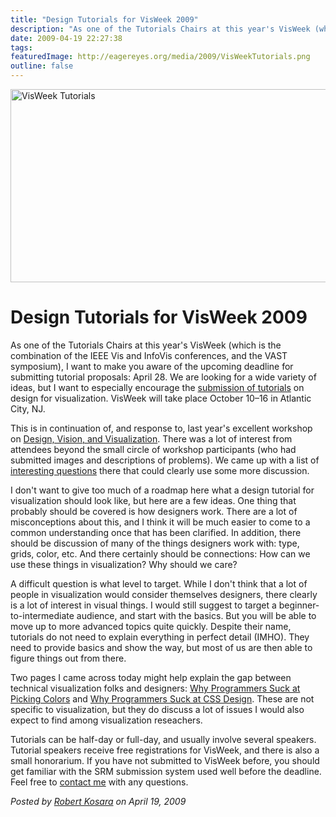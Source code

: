 ```yaml
---
title: "Design Tutorials for VisWeek 2009"
description: "As one of the Tutorials Chairs at this year's VisWeek (which is the combination of the IEEE Vis and InfoVis conferences, and the VAST symposium), I want to make you aware of the upcoming deadline for submitting tutorial proposals: April 28. We are looking for a wide variety of ideas, but I want to especially encourage the submission of tutorials on design for visualization. VisWeek will take place October 10&ndash;16 in Atlantic City, NJ."
date: 2009-04-19 22:27:38
tags: 
featuredImage: http://eagereyes.org/media/2009/VisWeekTutorials.png
outline: false
---
```


<p><img src="http://eagereyes.org/media/2009/VisWeekTutorials.png" alt="VisWeek Tutorials" width="568" height="309" /></p>

# Design Tutorials for VisWeek 2009

As one of the Tutorials Chairs at this year's VisWeek (which is the combination of the IEEE Vis and InfoVis conferences, and the VAST symposium), I want to make you aware of the upcoming deadline for submitting tutorial proposals: April 28. We are looking for a wide variety of ideas, but I want to especially encourage the <a href="http://vis.computer.org/VisWeek2009/tutorials.html">submission of tutorials</a> on design for visualization. VisWeek will take place October 10&ndash;16 in Atlantic City, NJ.

This is in continuation of, and response to, last year's excellent workshop on <a href="http://www.stonesc.com/Vis08_Workshop/">Design, Vision, and Visualization</a>. There was a lot of interest from attendees beyond the small circle of workshop participants (who had submitted images and descriptions of problems). We came up with a list of <a href="http://eagereyes.org/blog/2008/design-workshop-questions.html">interesting questions</a> there that could clearly use some more discussion.

I don't want to give too much of a roadmap here what a design tutorial for visualization should look like, but here are a few ideas. One thing that probably should be covered is how designers work. There are a lot of misconceptions about this, and I think it will be much easier to come to a common understanding once that has been clarified. In addition, there should be discussion of many of the things designers work with: type, grids, color, etc. And there certainly should be connections: How can we use these things in visualization? Why should we care?

A difficult question is what level to target. While I don't think that a lot of people in visualization would consider themselves designers, there clearly is a lot of interest in visual things. I would still suggest to target a beginner-to-intermediate audience, and start with the basics. But you will be able to move up to more advanced topics quite quickly. Despite their name, tutorials do not need to explain everything in perfect detail (IMHO). They need to provide basics and show the way, but most of us are then able to figure things out from there.

Two pages I came across today might help explain the gap between technical visualization folks and designers: <a href="http://www.betaversion.org/~stefano/linotype/news/108/">Why Programmers Suck at Picking Colors</a> and <a href="http://www.betaversion.org/~stefano/linotype/news/169/">Why Programmers Suck at CSS Design</a>. These are not specific to visualization, but they do discuss a lot of issues I would also expect to find among visualization reseachers.

Tutorials can be half-day or full-day, and usually involve several speakers. Tutorial speakers receive free registrations for VisWeek, and there is also a small honorarium. If you have not submitted to VisWeek before, you should get familiar with the SRM submission system used well before the deadline. Feel free to <a href="http://eagereyes.org/contact">contact me</a> with any questions.


_Posted by <a href="/about">Robert Kosara</a> on April 19, 2009_


